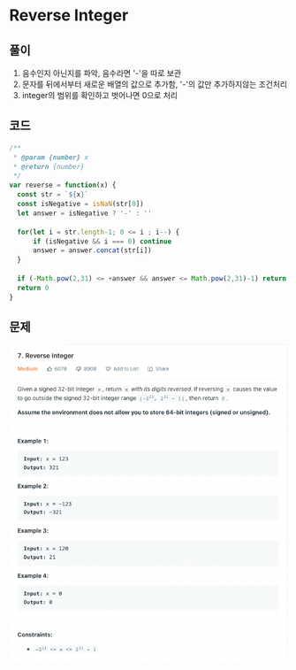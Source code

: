 # Reverse Integer

## 풀이

1. 음수인지 아닌지를 파악, 음수라면 '-'을 따로 보관
2. 문자를 뒤에서부터 새로운 배열의 값으로 추가함, '-'의 값만 추가하지않는 조건처리
3. integer의 범위를 확인하고 벗어나면 0으로 처리

## 코드

```js
/**
 * @param {number} x
 * @return {number}
 */
var reverse = function(x) {
  const str = `${x}`
  const isNegative = isNaN(str[0])
  let answer = isNegative ? '-' : ''
  
  for(let i = str.length-1; 0 <= i ; i--) {
      if (isNegative && i === 0) continue
      answer = answer.concat(str[i])
  }

  if (-Math.pow(2,31) <= +answer && answer <= Math.pow(2,31)-1) return +answer
  return 0
}
```

## 문제

![problem](/assets/reverse-integer.png)